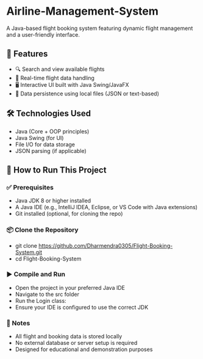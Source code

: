 # Airline-Management-System

A Java-based flight booking system featuring dynamic flight management and a user-friendly interface.

## 📌 Features
- 🔍 Search and view available flights
- 📅 Real-time flight data handling
- 🖥️ Interactive UI built with Java Swing/JavaFX
- 💾 Data persistence using local files (JSON or text-based)

## 🛠 Technologies Used
- Java (Core + OOP principles)
- Java Swing (for UI)
- File I/O for data storage
- JSON parsing (if applicable)

## 🚀 How to Run This Project

### ✅ Prerequisites
- Java JDK 8 or higher installed  
- A Java IDE (e.g., IntelliJ IDEA, Eclipse, or VS Code with Java extensions)  
- Git installed (optional, for cloning the repo)

### 📦 Clone the Repository
- git clone https://github.com/Dharmendra0305/Flight-Booking-System.git
- cd Flight-Booking-System

### ▶️ Compile and Run
- Open the project in your preferred Java IDE
- Navigate to the src folder
- Run the Login class:
- Ensure your IDE is configured to use the correct JDK
  
### 📁 Notes
- All flight and booking data is stored locally
- No external database or server setup is required
- Designed for educational and demonstration purposes
  
